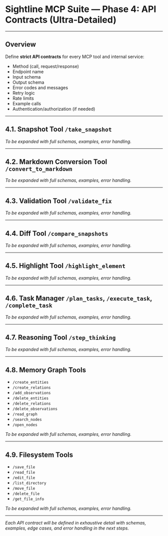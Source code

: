 # Sightline MCP Suite — Phase 4: API Contracts (Ultra-Detailed)

---

## Overview

Define **strict API contracts** for every MCP tool and internal service:

- Method (call, request/response)
- Endpoint name
- Input schema
- Output schema
- Error codes and messages
- Retry logic
- Rate limits
- Example calls
- Authentication/authorization (if needed)

---

## 4.1. **Snapshot Tool `/take_snapshot`**

*To be expanded with full schemas, examples, error handling.*

---

## 4.2. **Markdown Conversion Tool `/convert_to_markdown`**

*To be expanded with full schemas, examples, error handling.*

---

## 4.3. **Validation Tool `/validate_fix`**

*To be expanded with full schemas, examples, error handling.*

---

## 4.4. **Diff Tool `/compare_snapshots`**

*To be expanded with full schemas, examples, error handling.*

---

## 4.5. **Highlight Tool `/highlight_element`**

*To be expanded with full schemas, examples, error handling.*

---

## 4.6. **Task Manager `/plan_tasks`, `/execute_task`, `/complete_task`**

*To be expanded with full schemas, examples, error handling.*

---

## 4.7. **Reasoning Tool `/step_thinking`**

*To be expanded with full schemas, examples, error handling.*

---

## 4.8. **Memory Graph Tools**

- `/create_entities`
- `/create_relations`
- `/add_observations`
- `/delete_entities`
- `/delete_relations`
- `/delete_observations`
- `/read_graph`
- `/search_nodes`
- `/open_nodes`

*To be expanded with full schemas, examples, error handling.*

---

## 4.9. **Filesystem Tools**

- `/save_file`
- `/read_file`
- `/edit_file`
- `/list_directory`
- `/move_file`
- `/delete_file`
- `/get_file_info`

*To be expanded with full schemas, examples, error handling.*

---

*Each API contract will be defined in exhaustive detail with schemas, examples, edge cases, and error handling in the next steps.*

